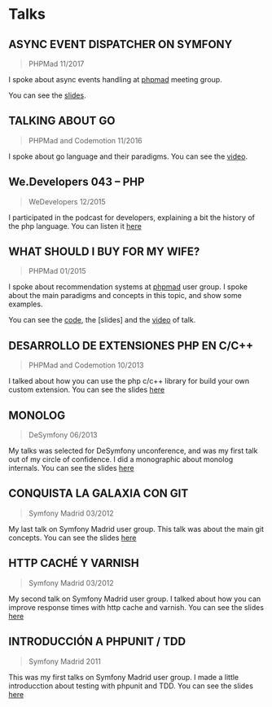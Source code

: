 # Talks

## ASYNC EVENT DISPATCHER ON SYMFONY

>PHPMad 11/2017
  
I spoke about async events handling at [phpmad](https://www.meetup.com/es-ES/PHPMad/events/245070402/) meeting group.

You can see the [slides](https://desarrolla2.github.io/talks/2017/async-event-dispatcher-en-symfony/).

## TALKING ABOUT GO

>PHPMad and Codemotion 11/2016
  
I spoke about go language and their paradigms. You can see the [video](https://www.youtube.com/watch?v=bDVftei_zZ4).

## We.Developers 043 – PHP

>WeDevelopers 12/2015

I participated in the podcast for developers, explaining a bit the history of the php language. You can listen it 
[here](http://wedevelopers.com/2015/12/23/we-developers-043-php)

## WHAT SHOULD I BUY FOR MY WIFE?

>PHPMad 01/2015
  
I spoke about recommendation systems at [phpmad](https://www.meetup.com/PHPMad/events/219383574/) user group. I spoke about 
the main paradigms and concepts in this topic, and show some examples.

You can see the [code](https://github.com/desarrolla2/talks/tree/master/2015/que-le-regalo-a-mi-mujer/src), the 
[slides] and the [video](https://www.youtube.com/watch?v=ojsN9xG6Gyk) of talk.

## DESARROLLO DE EXTENSIONES PHP EN C/C++

>PHPMad and Codemotion 10/2013

I talked about how you can use the php c/c++ library for build your own custom extension. You can see the slides 
[here](https://www.slideshare.net/desarrolla2/codemotion-madrid-2013-php-desarrollo-de-extensiones-en-c-c)

## MONOLOG

>DeSymfony 06/2013

My talks was selected for DeSymfony unconference, and was my first talk out of my circle of confidence. I did a monographic
about monolog internals. You can see the slides [here](https://www.slideshare.net/desarrolla2/de-symfony-2013-unconference-monolog-23772375) 



## CONQUISTA LA GALAXIA CON GIT

>Symfony Madrid 03/2012

My last talk on Symfony Madrid user group. This talk was about the main git concepts. You can see the slides 
[here](https://www.slideshare.net/desarrolla2/git-15675576)

## HTTP CACHÉ Y VARNISH

>Symfony Madrid 03/2012

My second talk on Symfony Madrid user group. I talked about how you can improve response times with http cache and varnish.
You can see the slides [here](https://www.slideshare.net/desarrolla2/varnish-http-cache-12652232)

## INTRODUCCIÓN A PHPUNIT / TDD

>Symfony Madrid 2011

This was my first talks on Symfony Madrid user group. I made a little introducction about testing with phpunit and TDD. 
You can see the slides [here](https://www.slideshare.net/desarrolla2/introduccin-a-tdd-y-phpunit)
